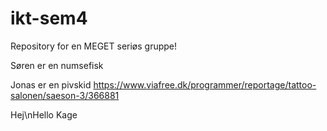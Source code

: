 ﻿# ikt-sem4

Repository for en MEGET seriøs gruppe!

Søren er en numsefisk

Jonas er en pivskid
https://www.viafree.dk/programmer/reportage/tattoo-salonen/saeson-3/366881

Hej\nHello
Kage
